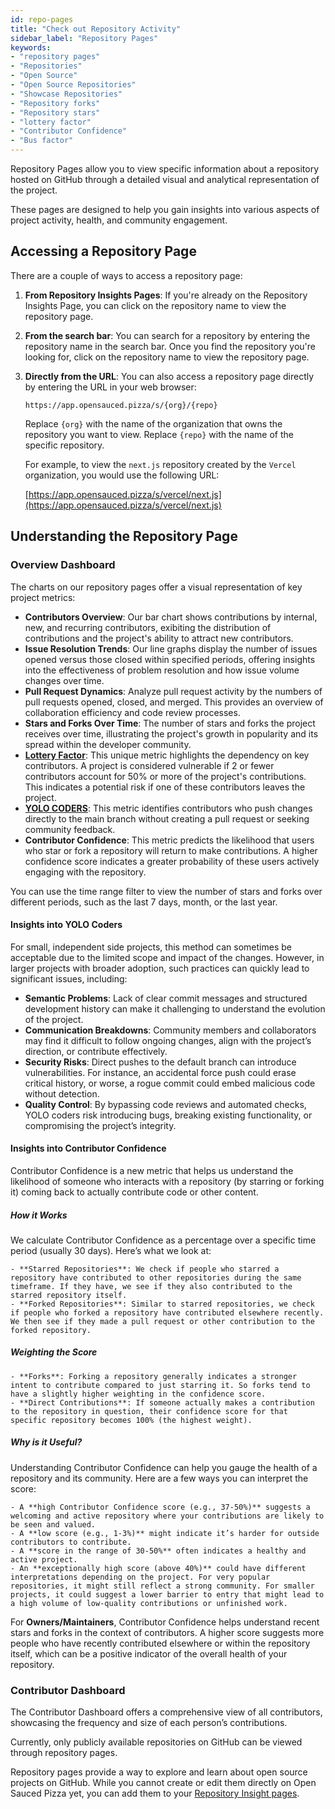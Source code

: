```yaml
---
id: repo-pages
title: "Check out Repository Activity"
sidebar_label: "Repository Pages"
keywords: 
- "repository pages" 
- "Repositories" 
- "Open Source" 
- "Open Source Repositories" 
- "Showcase Repositories" 
- "Repository forks" 
- "Repository stars" 
- "lottery factor"
- "Contributor Confidence"
- "Bus factor"
---
```


Repository Pages allow you to view specific information about a repository hosted on GitHub through a detailed visual and analytical representation of the project.

These pages are designed to help you gain insights into various aspects of project activity, health, and community engagement.

## Accessing a Repository Page

There are a couple of ways to access a repository page:

1. **From Repository Insights Pages**: If you're already on the Repository Insights Page, you can click on the repository name to view the repository page.
2. **From the search bar**: You can search for a repository by entering the repository name in the search bar. Once you find the repository you're looking for, click on the repository name to view the repository page.
3. **Directly from the URL**: You can also access a repository page directly by entering the URL in your web browser: 

    ```text
    https://app.opensauced.pizza/s/{org}/{repo}
    ```

    Replace `{org}` with the name of the organization that owns the repository you want to view. Replace `{repo}` with the name of the specific repository.

    For example, to view the `next.js` repository created by the `Vercel` organization, you would use the following URL:

    [https://app.opensauced.pizza/s/vercel/next.js](https://app.opensauced.pizza/s/vercel/next.js)

## Understanding the Repository Page

### Overview Dashboard

The charts on our repository pages offer a visual representation of key project metrics:

- **Contributors Overview**: Our bar chart shows contributions by internal, new, and recurring contributors, exibiting the distribution of contributions and the project's ability to attract new contributors.
- **Issue Resolution Trends**: Our line graphs display the number of issues opened versus those closed within specified periods, offering insights into the effectiveness of problem resolution and how issue volume changes over time.
- **Pull Request Dynamics**: Analyze pull request activity by the numbers of pull requests opened, closed, and merged. This provides an overview of collaboration efficiency and code review processes.
- **Stars and Forks Over Time**: The number of stars and forks the project receives over time, illustrating the project's growth in popularity and its spread within the developer community.
- **[Lottery Factor](../welcome/glossary.md#lottery-factor)**: This unique metric highlights the dependency on key contributors. A project is considered vulnerable if 2 or fewer contributors account for 50% or more of the project's contributions. This indicates a potential risk if one of these contributors leaves the project.
- **[YOLO CODERS](../welcome/glossary.md#yolo-coders)**: This metric identifies contributors who push changes directly to the main branch without creating a pull request or seeking community feedback. 
- **Contributor Confidence**: This metric predicts the likelihood that users who star or fork a repository will return to make contributions. A higher confidence score indicates a greater probability of these users actively engaging with the repository.

You can use the time range filter to view the number of stars and forks over different periods, such as the last 7 days, month, or the last year.

#### Insights into YOLO Coders

For small, independent side projects, this method can sometimes be acceptable due to the limited scope and impact of the changes. However, in larger projects with broader adoption, such practices can quickly lead to significant issues, including:

- **Semantic Problems**: Lack of clear commit messages and structured development history can make it challenging to understand the evolution of the project.
- **Communication Breakdowns**: Community members and collaborators may find it difficult to follow ongoing changes, align with the project’s direction, or contribute effectively.
- **Security Risks**: Direct pushes to the default branch can introduce vulnerabilities. For instance, an accidental force push could erase critical history, or worse, a rogue commit could embed malicious code without detection.
- **Quality Control**: By bypassing code reviews and automated checks, YOLO coders risk introducing bugs, breaking existing functionality, or compromising the project’s integrity.

#### Insights into Contributor Confidence

Contributor Confidence is a new metric that helps us understand the likelihood of someone who interacts with a repository (by starring or forking it) coming back to actually contribute code or other content.

##### How it Works

We calculate Contributor Confidence as a percentage over a specific time period (usually 30 days). Here’s what we look at:

	- **Starred Repositories**: We check if people who starred a repository have contributed to other repositories during the same timeframe. If they have, we see if they also contributed to the starred repository itself.
	- **Forked Repositories**: Similar to starred repositories, we check if people who forked a repository have contributed elsewhere recently. We then see if they made a pull request or other contribution to the forked repository.

##### Weighting the Score

	- **Forks**: Forking a repository generally indicates a stronger intent to contribute compared to just starring it. So forks tend to have a slightly higher weighting in the confidence score.
	- **Direct Contributions**: If someone actually makes a contribution to the repository in question, their confidence score for that specific repository becomes 100% (the highest weight).

##### Why is it Useful?

Understanding Contributor Confidence can help you gauge the health of a repository and its community. Here are a few ways you can interpret the score:

	- A **high Contributor Confidence score (e.g., 37-50%)** suggests a welcoming and active repository where your contributions are likely to be seen and valued. 
    - A **low score (e.g., 1-3%)** might indicate it’s harder for outside contributors to contribute. 
    - A **score in the range of 30-50%** often indicates a healthy and active project. 
    - An **exceptionally high score (above 40%)** could have different interpretations depending on the project. For very popular repositories, it might still reflect a strong community. For smaller projects, it could suggest a lower barrier to entry that might lead to a high volume of low-quality contributions or unfinished work.

For **Owners/Maintainers**, Contributor Confidence helps understand recent stars and forks in the context of contributors. A higher score suggests more people who have recently contributed elsewhere or within the repository itself, which can be a positive indicator of the overall health of your repository.

### Contributor Dashboard

The Contributor Dashboard offers a comprehensive view of all contributors, showcasing the frequency and size of each person’s contributions. 

Currently, only publicly available repositories on GitHub can be viewed through repository pages.

Repository pages provide a way to explore and learn about open source projects on GitHub. While you cannot create or edit them directly on Open Sauced Pizza yet, you can add them to your [Repository Insight pages](https://opensauced.pizza/docs/features/repo-insights/). 